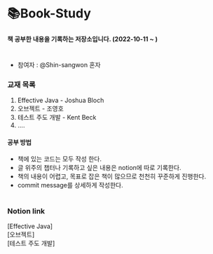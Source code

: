 # 📚Book-Study

#### 책 공부한 내용을 기록하는 저장소입니다. (2022-10-11 ~ )

# 

- 참여자 : @Shin-sangwon 혼자  

### 교재 목록  
1. Effective Java - Joshua Bloch
2. 오브젝트 - 조영호
3. 테스트 주도 개발 - Kent Beck
4. ....

#### 공부 방법

- 책에 있는 코드는 모두 작성 한다.
- 글 위주의 챕터나 기록하고 싶은 내용은 notion에 따로 기록한다.
- 책의 내용이 어렵고, 목표로 잡은 책이 많으므로 천천히 꾸준하게 진행한다.
- commit message를 상세하게 작성한다.

#

### Notion link

[Effective Java]  
[오브젝트]  
[테스트 주도 개발]  
